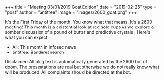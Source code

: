 +++
title =  "Meeting 03/01/2019 Goat Edition"
date = "2019-02-25"
type = "post"
author = "antitree"
image = "images/2600_goat.png"
+++

It's the First Friday of the month. You know what that means. It's a
2600 meeting! This month is a existential look at red solo cups as we
explore a somber discussion of a pound of butter and predictive crystals
. Here's what you can expect:

* All: This month in infosec news
* antitree: Banderesnearch


Disclaimer: All blog text is automatically generated by the 2600 bot of doom. The presentations are real but otherwise we do not really know what will be produced. All complaints should be directed at the bot.

